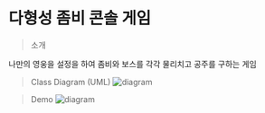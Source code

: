 # 다형성 좀비 콘솔 게임

> 소개
> 
나만의 영웅을 설정을 하여 좀비와 보스를 각각 물리치고 공주를 구하는 게임

> Class Diagram (UML)
![diagram]()

> Demo
![diagram]()
